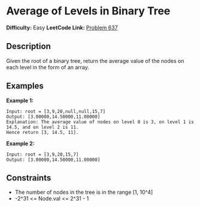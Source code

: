# Average of Levels in Binary Tree

**Difficulty:** Easy
**LeetCode Link:** [Problem 637](https://leetcode.com/problems/average-of-levels-in-binary-tree/)

## Description
Given the root of a binary tree, return the average value of the nodes on each level in the form of an array.

## Examples

**Example 1:**
```
Input: root = [3,9,20,null,null,15,7]
Output: [3.00000,14.50000,11.00000]
Explanation: The average value of nodes on level 0 is 3, on level 1 is 14.5, and on level 2 is 11.
Hence return [3, 14.5, 11].
```

**Example 2:**
```
Input: root = [3,9,20,15,7]
Output: [3.00000,14.50000,11.00000]
```

## Constraints
- The number of nodes in the tree is in the range [1, 10^4]
- -2^31 <= Node.val <= 2^31 - 1
